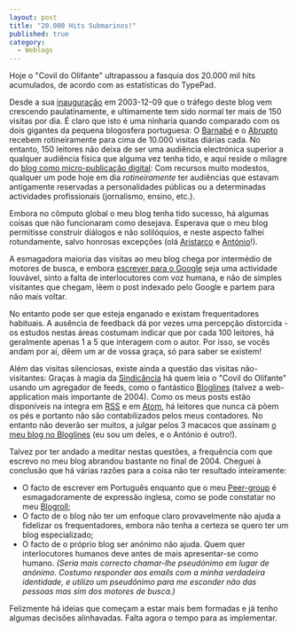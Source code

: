 ```yaml
---
layout: post
title: "20.000 Hits Submarinos!"
published: true
category:
  - Weblogs
---
```

<p>Hoje o &quot;Covil do Olifante&quot; ultrapassou a fasquia dos 20.000 mil hits acumulados, de acordo com as estatísticas do TypePad.</p>



<p>Desde a sua <a href="http://olifante.blogs.com/covil/2003/12/inaugurao.html">inauguração</a> em 2003-12-09 que o tráfego deste blog vem crescendo paulatinamente, e ultimamente tem sido normal ter mais de 150 visitas por dia. É claro que isto é uma ninharia quando comparado com os dois gigantes da pequena blogosfera portuguesa: O <a href="http://barnabe.weblog.com.pt/">Barnabé</a> e o <a href="http://abrupto.blogspot.com/">Abrupto</a> recebem rotineiramente para cima de 10.000 visitas diárias cada. No entanto, 150 leitores não deixa de ser uma audiência electrónica superior a qualquer audiência física que alguma vez tenha tido, e aqui reside o milagre do <a href="http://www.masternewmedia.org/2003/07/28/the_death_of_the_webmaster_why_weblogs_bring_a_true_revolution_to_internet_publishing.htm">blog como micro-publicação digital</a>: Com recursos muito modestos, qualquer um pode hoje em dia <em>rotineiramente</em> ter audiências que estavam antigamente reservadas a personalidades públicas ou a determinadas actividades profissionais (jornalismo, ensino, etc.).</p>

<p>Embora no cômputo global o meu blog tenha tido sucesso, há algumas coisas que não funcionaram como desejava. Esperava que o meu blog permitisse construir diálogos e não solilóquios, e neste aspecto falhei rotundamente, salvo honrosas excepções (olá <a href="http://fisicoslx.blogspot.com">Aristarco</a> e <a href="http://maracuja.homeip.net/info/antonio">António</a>!).</p>

<p>A esmagadora maioria das visitas ao meu blog chega por intermédio de motores de busca, e embora <a href="http://daringfireball.net/2004/05/writing_for_google">escrever para o Google</a> seja uma actividade louvável, sinto a falta de interlocutores com voz humana, e não de simples visitantes que chegam, lêem o post indexado pelo Google e partem para não mais voltar. </p>

<p>No entanto pode ser que esteja enganado e existam frequentadores habituais. A ausência de feedback dá por vezes uma percepção distorcida - os estudos nestas áreas costumam indicar que por cada 100 leitores, há geralmente apenas 1 a 5 que interagem com o autor. Por isso, se vocês andam por aí, dêem um ar de vossa graça, só para saber se existem!</p>

<p>Além das visitas silenciosas, existe ainda a questão das visitas não-visitantes: Graças à magia da <a href="http://www.feedburner.com/fb/a/aboutrss">Sindicância</a> há quem leia o &quot;Covil do Olifante&quot; usando um agregador de feeds, como o
fantástico <a href="http://bloglines.com/">Bloglines</a> (talvez a web-application mais importante de 2004). Como os meus posts estão disponíveis na íntegra em <a href="http://olifante.blogs.com/covil/index.rdf">RSS</a> e em <a href="http://olifante.blogs.com/covil/atom.xml">Atom</a>, há leitores que nunca cá põem os pés e portanto não são contabilizados pelos meus
contadores. No entanto não deverão ser muitos, a julgar pelos 3 macacos que assinam <a href="http://www.bloglines.com/preview?siteid=73582">o meu blog no Bloglines</a> (eu sou um deles, e o António é outro!).</p>



<p>Talvez por ter andado a meditar nestas questões, a frequência com que escrevo no meu blog abrandou bastante no final de 2004. Cheguei à conclusão que há várias razões para a coisa não ter resultado inteiramente:<br />

</p>

<ul><li>O facto de escrever em Português enquanto que o meu <a href="http://en.wikipedia.org/wiki/Peer_group">Peer-group</a> é esmagadoramente de expressão inglesa, como se pode constatar no meu <a href="http://bloglines.com/public/olifante">Blogroll</a>;</li>

<li>O facto de o blog não ter um enfoque claro provavelmente não ajuda a fidelizar os frequentadores, embora não tenha a certeza se quero ter um blog especializado;</li>

<li>O facto de o próprio blog ser anónimo não ajuda. Quem quer interlocutores humanos deve antes de mais apresentar-se como humano. <em>(Seria mais correcto chamar-lhe
pseudónimo em lugar de anónimo. Costumo responder aos emails com a minha verdadeira
identidade, e utilizo um pseudónimo para me esconder não das pessoas mas
sim dos motores de busca.)</em></li></ul>

<p>Felizmente há ideias que começam a estar mais bem formadas e já tenho algumas decisões alinhavadas. Falta agora o tempo para as implementar.</p>

